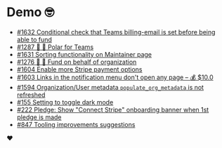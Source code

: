 # Demo 🤓

<!-- POLAR type=issues id=jlaerbca org=polarsource repo=polar limit=10 sort=recently_updated -->

* [#1632 Conditional check that Teams billing-email is set before being able to fund](https://github.com/polarsource/polar/issues/1632)
* [#1287 🎯 👔 Polar for Teams](https://github.com/polarsource/polar/issues/1287)
* [#1631 Sorting functionality on Maintainer page](https://github.com/polarsource/polar/issues/1631)
* [#1276 🎯 💼 Fund on behalf of organization](https://github.com/polarsource/polar/issues/1276)
* [#1604 Enable more Stripe payment options](https://github.com/polarsource/polar/issues/1604)
* [#1603 Links in the notification menu don't open any page – 💰 $10.0](https://github.com/polarsource/polar/issues/1603)
* [#1594 Organization/User metadata `populate_org_metadata` is not refreshed](https://github.com/polarsource/polar/issues/1594)
* [#155 Setting to toggle dark mode](https://github.com/polarsource/polar/issues/155)
* [#222 Pledge: Show "Connect Stripe" onboarding banner when 1st pledge is made](https://github.com/polarsource/polar/issues/222)
* [#847 Tooling improvements suggestions](https://github.com/polarsource/polar/issues/847)

<!-- POLAR-END id=jlaerbca -->

❤️
